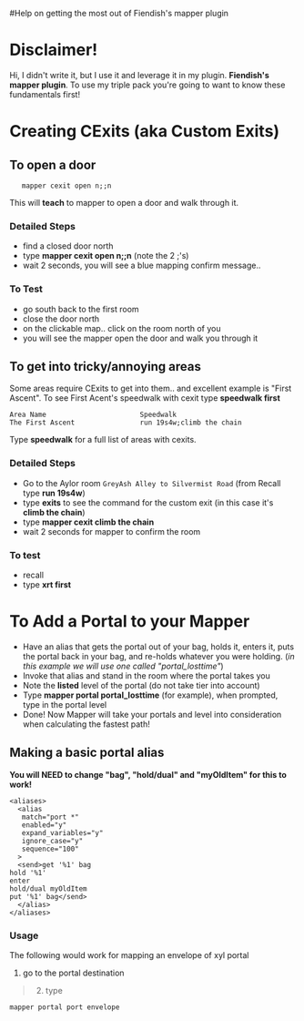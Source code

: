 #Help on getting the most out of Fiendish's mapper plugin

# Disclaimer! #

Hi, I didn't write it, but I use it and leverage it in my plugin.  **Fiendish's mapper plugin**. To use my triple pack you're going to want to know these fundamentals first!

# Creating CExits (aka Custom Exits) #
## To open a door ##
```
   mapper cexit open n;;n
```
This will **teach** to mapper to open a door and walk through it.

### Detailed Steps ###
  * find a closed door north
  * type **mapper cexit open n;;n** (note the 2 ;'s)
  * wait 2 seconds, you will see a blue mapping confirm message..

### To Test ###
  * go south back to the first room
  * close the door north
  * on the clickable map.. click on the room north of you
  * you will see the mapper open the door and walk you through it

## To get into tricky/annoying areas ##
Some areas require CExits to get into them.. and excellent example is "First Ascent".  To see First Acent's speedwalk with cexit type **speedwalk first**
```
Area Name                       Speedwalk 
The First Ascent                run 19s4w;climb the chain
```

Type **speedwalk** for a full list of areas with cexits.

### Detailed Steps ###
  * Go to the Aylor room `GreyAsh Alley to Silvermist Road` (from Recall type **run 19s4w**)
  * type **exits**  to see the command for the custom exit (in this case it's **climb the chain**)
  * type **mapper cexit climb the chain**
  * wait 2 seconds for mapper to confirm the room

### To test ###
  * recall
  * type **xrt first**

# To Add a Portal to your Mapper #
  * Have an alias that gets the portal out of your bag, holds it, enters it, puts the portal back in your bag, and re-holds whatever you were holding. (_in this example we will use one called "portal\_losttime"_)
  * Invoke that alias and stand in the room where the portal takes you
  * Note the **listed** level of the portal (do not take tier into account)
  * Type **mapper portal portal\_losttime** (for example), when prompted, type in the portal level
  * Done!  Now Mapper will take your portals and level into consideration when calculating the fastest path!

## Making a basic portal alias ##

**You will NEED to change "bag", "hold/dual" and "myOldItem" for this to work!**

```
<aliases>
  <alias
   match="port *"
   enabled="y"
   expand_variables="y"
   ignore_case="y"
   sequence="100"
  >
  <send>get '%1' bag
hold '%1'
enter
hold/dual myOldItem
put '%1' bag</send>
  </alias>
</aliases>
```

### Usage ###
The following would work for mapping an envelope of xyl portal
  1. go to the portal destination
> 2) type
```
mapper portal port envelope
```